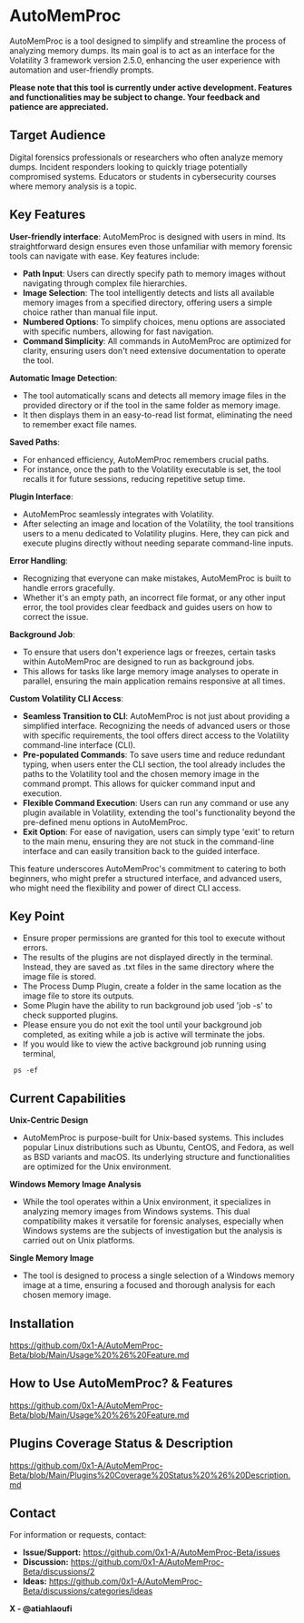 # AutoMemProc

AutoMemProc is a tool designed to simplify and streamline the process of analyzing memory dumps. Its main goal is to act  as an interface for the Volatility 3 framework version 2.5.0, enhancing the user experience with automation and user-friendly prompts.

**Please note that this tool is currently under active development. Features and functionalities may be subject to change. Your feedback and patience are appreciated.**

## Target Audience
Digital forensics professionals or researchers who often analyze memory dumps. Incident responders looking to quickly triage potentially compromised systems.
Educators or students in cybersecurity courses where memory analysis is a topic.
   
## Key Features

**User-friendly interface**: AutoMemProc is designed with users in mind. Its straightforward design ensures even those unfamiliar with memory forensic tools can navigate with ease. Key features include:
- **Path Input**: Users can directly specify path to memory images without navigating through complex file hierarchies.
- **Image Selection**: The tool intelligently detects and lists all available memory images from a specified directory, offering users a simple choice rather than manual file input.
- **Numbered Options**: To simplify choices, menu options are associated with specific numbers, allowing for fast navigation.
- **Command Simplicity**: All commands in AutoMemProc are optimized for clarity, ensuring users don't need extensive documentation to operate the tool.

**Automatic Image Detection**: 
- The tool automatically scans and detects all memory image files in the provided directory or if the tool in the same folder as memory image.
- It then displays them in an easy-to-read list format, eliminating the need to remember exact file names.

**Saved Paths**:
- For enhanced efficiency, AutoMemProc remembers crucial paths. 
- For instance, once the path to the Volatility executable is set, the tool recalls it for future sessions, reducing repetitive setup time.

**Plugin Interface**: 
- AutoMemProc seamlessly integrates with Volatility.
- After selecting an image and location of the Volatility, the tool transitions users to a menu dedicated to Volatility plugins. Here, they can pick and execute plugins directly without needing separate command-line inputs.

**Error Handling**: 
- Recognizing that everyone can make mistakes, AutoMemProc is built to handle errors gracefully.
- Whether it's an empty path, an incorrect file format, or any other input error, the tool provides clear feedback and guides users on how to correct the issue.

**Background Job**: 
- To ensure that users don't experience lags or freezes, certain tasks within AutoMemProc are designed to run as background jobs.
- This allows for tasks like large memory image analyses to operate in parallel, ensuring the main application remains responsive at all times.

**Custom Volatility CLI Access**:
- **Seamless Transition to CLI**: AutoMemProc is not just about providing a simplified interface. Recognizing the needs of advanced users or those with specific requirements, the tool offers direct access to the Volatility command-line interface (CLI).
- **Pre-populated Commands**: To save users time and reduce redundant typing, when users enter the CLI section, the tool already includes the paths to the Volatility tool and the chosen memory image in the command prompt. This allows for quicker command input and execution.
- **Flexible Command Execution**: Users can run any command or use any plugin available in Volatility, extending the tool's functionality beyond the pre-defined menu options in AutoMemProc.
- **Exit Option**: For ease of navigation, users can simply type 'exit' to return to the main menu, ensuring they are not stuck in the command-line interface and can easily transition back to the guided interface.

This feature underscores AutoMemProc's commitment to catering to both beginners, who might prefer a structured interface, and advanced users, who might need the flexibility and power of direct CLI access.

## Key Point

- Ensure proper permissions are granted for this tool to execute without errors.
- The results of the plugins are not displayed directly in the terminal. Instead, they are saved as .txt files in the same directory where the image file is stored.
- The Process Dump Plugin, create a folder in the same location as the image file to store its outputs. 
- Some Plugin have the ability to run background job used 'job -s' to check supported plugins.
- Please ensure you do not exit the tool until your background job completed, as exiting while a job is active will terminate the jobs.
- If you would like to view the active background job running using terminal,

 ``` shell
  ps -ef
  ```

## Current Capabilities

**Unix-Centric Design** 
- AutoMemProc is purpose-built for Unix-based systems. This includes popular Linux distributions such as Ubuntu, CentOS, and Fedora, as well as BSD variants and macOS. Its underlying structure and functionalities are optimized for the Unix environment.

**Windows Memory Image Analysis**
- While the tool operates within a Unix environment, it specializes in analyzing memory images from Windows systems. This dual compatibility makes it versatile for forensic analyses, especially when Windows systems are the subjects of investigation but the analysis is carried out on Unix platforms.

**Single Memory Image**
- The tool is designed to process a single selection of a Windows memory image at a time, ensuring a focused and thorough analysis for each chosen memory image.

## Installation

https://github.com/0x1-A/AutoMemProc-Beta/blob/Main/Usage%20%26%20Feature.md

## How to Use AutoMemProc? & Features

https://github.com/0x1-A/AutoMemProc-Beta/blob/Main/Usage%20%26%20Feature.md

## Plugins Coverage Status & Description

https://github.com/0x1-A/AutoMemProc-Beta/blob/Main/Plugins%20Coverage%20Status%20%26%20Description.md


## Contact

For information or requests, contact:

- **Issue/Support:** https://github.com/0x1-A/AutoMemProc-Beta/issues
- **Discussion:** https://github.com/0x1-A/AutoMemProc-Beta/discussions/2
- **Ideas:** https://github.com/0x1-A/AutoMemProc-Beta/discussions/categories/ideas

**X - @atiahlaoufi**
